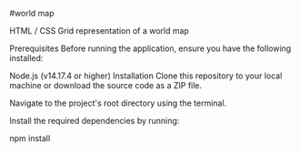 #world map

HTML / CSS Grid representation of a world map

Prerequisites
Before running the application, ensure you have the following installed:

Node.js (v14.17.4 or higher)
Installation
Clone this repository to your local machine or download the source code as a ZIP file.

Navigate to the project's root directory using the terminal.

Install the required dependencies by running:

npm install
